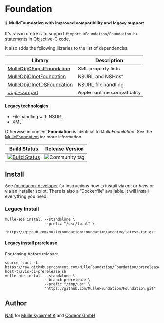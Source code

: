 # Foundation

#### 💍 MulleFoundation with improved compatibility and legacy support

It's raison d´etre is to support `#import <Foundation/Foundation.h>`
statements in Objective-C code.

It also adds the following libraries to the list of dependencies:


Library                                                                            | Description
-----------------------------------------------------------------------------------|---------------------
[MulleObjCExpatFoundation](//github.com/MulleFoundation/MulleObjCExpatFoundation)  | XML property lists
[MulleObjCInetFoundation](//github.com/MulleFoundation/objc-compat)                | NSURL and NSHost
[MulleObjCInetOSFoundation](//github.com/MulleFoundation/objc-compat)              | NSURL file handling
[objc-compat](//github.com/MulleFoundation/objc-compat)                            | Apple runtime compatibility


####  Legacy technologies

* File handling with NSURL
* XML


Otherwise in content **Foundation** is identical to *MulleFoundation*. See the
[MulleFoundation](//github.com/MulleFoundation/MulleFoundation)
for more information.


Build Status | Release Version
-------------|-----------------------------------
[![Build Status](https://travis-ci.org/MulleFoundation/Foundation.svg)](https://travis-ci.org/MulleFoundation/Foundation) | ![Community tag](https://img.shields.io/github/tag/MulleFoundation/Foundation.svg)


## Install

See [foundation-developer](//github.com/MulleFoundation/foundation-developer)
for instructions how to install via *apt* or *brew* or via an
installer script. There is also a "Dockerfile" available. It will install
everything you need.

### Legacy install

```
mulle-sde install --standalone \
                  --prefix "/usr/local" \
                  "https://github.com/MulleFoundation/Foundation/archive/latest.tar.gz"
```

#### Legacy install prerelease

For testing before release:

```
source `curl -L https://raw.githubusercontent.com/MulleFoundation/Foundation/prerelease/.mulle/etc/env/environment-host-travis-ci-prerelease.sh`
mulle-sde install --standalone \
                  --branch prerelease \
                  --prefix "/tmp/usr" \
                  "https://github.com/MulleFoundation/Foundation.git"
```

## Author

[Nat!](//www.mulle-kybernetik.com/weblog) for
[Mulle kybernetiK](//www.mulle-kybernetik.com) and
[Codeon GmbH](//www.codeon.de)
